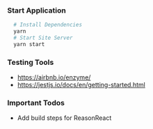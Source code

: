 ### Start Application
```sh 
  # Install Dependencies
  yarn
  # Start Site Server
  yarn start
```
### Testing Tools 
- https://airbnb.io/enzyme/
- https://jestjs.io/docs/en/getting-started.html

### Important Todos
- Add build steps for ReasonReact
